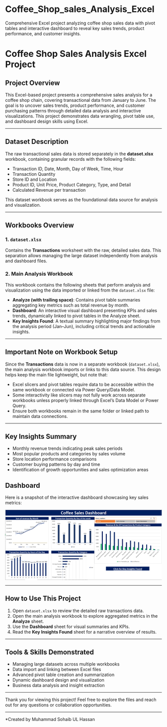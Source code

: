 # Coffee_Shop_sales_Analysis_Excel
Comprehensive Excel project analyzing coffee shop sales data with pivot tables and interactive dashboard to reveal key sales trends, product performance, and customer insights.


# Coffee Shop Sales Analysis Excel Project

## Project Overview  
This Excel-based project presents a comprehensive sales analysis for a coffee shop chain, covering transactional data from January to June. The goal is to uncover sales trends, product performance, and customer purchasing patterns through detailed data analysis and interactive visualizations. This project demonstrates data wrangling, pivot table use, and dashboard design skills using Excel.

---

## Dataset Description  
The raw transactional sales data is stored separately in the **dataset.xlsx** workbook, containing granular records with the following fields:

- Transaction ID, Date, Month, Day of Week, Time, Hour  
- Transaction Quantity  
- Store ID and Location  
- Product ID, Unit Price, Product Category, Type, and Detail  
- Calculated Revenue per transaction  

This dataset workbook serves as the foundational data source for analysis and visualization.

---

## Workbooks Overview  

### 1. `dataset.xlsx`  
Contains the **Transactions** worksheet with the raw, detailed sales data. This separation allows managing the large dataset independently from analysis and dashboard files.

### 2. Main Analysis Workbook  
This workbook contains the following sheets that perform analysis and visualization using the data imported or linked from the `dataset.xlsx` file:

- **Analyze (with trailing space)**: Contains pivot table summaries aggregating key metrics such as total revenue by month.  
- **Dashboard**: An interactive visual dashboard presenting KPIs and sales trends, dynamically linked to pivot tables in the Analyze sheet.  
- **Key Insights Found**: A textual summary highlighting major findings from the analysis period (Jan–Jun), including critical trends and actionable insights.

---

## Important Note on Workbook Setup  
Since the **Transactions** data is now in a separate workbook (`dataset.xlsx`), the main analysis workbook imports or links to this data source. This design helps keep the main file lightweight, but note that:

- Excel slicers and pivot tables require data to be accessible within the same workbook or connected via Power Query/Data Model.  
- Some interactivity like slicers may not fully work across separate workbooks unless properly linked through Excel’s Data Model or Power Query.  
- Ensure both workbooks remain in the same folder or linked path to maintain data connections.

---

## Key Insights Summary  
- Monthly revenue trends indicating peak sales periods  
- Most popular products and categories by sales volume  
- Store location performance comparisons  
- Customer buying patterns by day and time  
- Identification of growth opportunities and sales optimization areas

## Dashboard
Here is a snapshot of the interactive dashboard showcasing key sales metrics:

![Dashboard_Overview](DashBoard.PNG)

---

## How to Use This Project  
1. Open `dataset.xlsx` to review the detailed raw transactions data.  
2. Open the main analysis workbook to explore aggregated metrics in the **Analyze** sheet.  
3. Use the **Dashboard** sheet for visual summaries and KPIs.  
4. Read the **Key Insights Found** sheet for a narrative overview of results.

---

## Tools & Skills Demonstrated  
- Managing large datasets across multiple workbooks  
- Data import and linking between Excel files  
- Advanced pivot table creation and summarization  
- Dynamic dashboard design and visualization  
- Business data analysis and insight extraction

---

Thank you for viewing this project! Feel free to explore the files and reach out for any questions or collaboration opportunities.

---

*Created by Muhammad Sohaib UL Hassan
